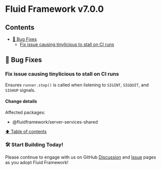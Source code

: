 <!-- THIS IS AN AUTOGENERATED FILE. DO NOT EDIT THIS FILE DIRECTLY. -->

# Fluid Framework v7.0.0

## Contents

- [🐛 Bug Fixes](#-bug-fixes)
  - [Fix issue causing tinylicious to stall on CI runs](#fix-issue-causing-tinylicious-to-stall-on-ci-runs)

## 🐛 Bug Fixes

### Fix issue causing tinylicious to stall on CI runs

Ensures `runner.stop()` is called when listening to `SIGINT`, `SIGQUIT`, and `SIGHUP` signals.

#### Change details

Affected packages:

- @fluidframework/server-services-shared

[⬆️ Table of contents](#contents)

### 🛠️ Start Building Today!

Please continue to engage with us on GitHub [Discussion](https://github.com/microsoft/FluidFramework/discussions) and [Issue](https://github.com/microsoft/FluidFramework/issues) pages as you adopt Fluid Framework!
